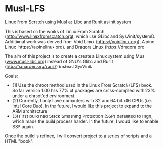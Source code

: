 # Musl-LFS
Linux From Scratch using Musl as Libc and Runit as init system

This is based on the works of Linux From Scratch (http://www.linuxfromscratch.org), which use GLibc and SysVinit/systemD. Additional work was derived from Void Linux (https://voidlinux.org), Alpine Linux (https://alpinelinux.org), and Dragora Linux (https://dragora.org)

The aim of this project is to create a create a Linux system using Musl (www.musl-libc.org) instead of GNU's Glibc and Runit (http://smarden.org/runit/) instead SysVinit.

Goals:
<ul>
<li>(1) Use the chroot method used in the Linux From Scratch (LFS) book. So far version 1.00 has 77% of packages are cross-compiled with 23% under a chroot'ed environment. </li>
<li>(2) Currently, I only have computers with 32 and 64 bit x86 CPUs (i.e. Intel Core Duo). In the future, I would like this project to expand to the ARM architecture </li>
<li>(3) First build had Stack Smashing Protection (SSP) defaulted to High, which made the build process harder. In the future, I would like to enable SSP again.
</ul>

Once the build is refined, I will convert project to a series of scripts and a HTML "book".
